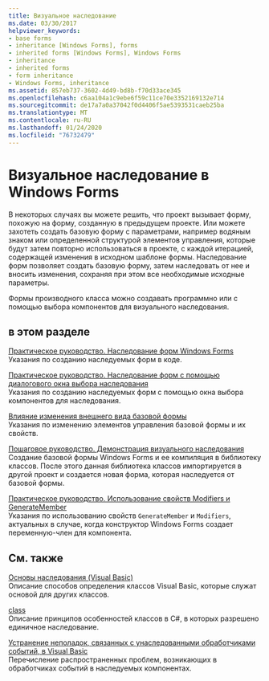 ```yaml
---
title: Визуальное наследование
ms.date: 03/30/2017
helpviewer_keywords:
- base forms
- inheritance [Windows Forms], forms
- inherited forms [Windows Forms], Windows Forms
- inheritance
- inherited forms
- form inheritance
- Windows Forms, inheritance
ms.assetid: 857eb737-3602-4d49-bd8b-f70d33ace345
ms.openlocfilehash: c6aa104a1c9ebe6f59c11ce70e3352169132e714
ms.sourcegitcommit: de17a7a0a37042f0d4406f5ae5393531caeb25ba
ms.translationtype: MT
ms.contentlocale: ru-RU
ms.lasthandoff: 01/24/2020
ms.locfileid: "76732479"
---
```

# <a name="windows-forms-visual-inheritance"></a>Визуальное наследование в Windows Forms
В некоторых случаях вы можете решить, что проект вызывает форму, похожую на форму, созданную в предыдущем проекте. Или можете захотеть создать базовую форму с параметрами, например водяным знаком или определенной структурой элементов управления, которые будут затем повторно использоваться в проекте, с каждой итерацией, содержащей изменения в исходном шаблоне формы. Наследование форм позволяет создать базовую форму, затем наследовать от нее и вносить изменения, сохраняя при этом все необходимые исходные параметры.  
  
 Формы производного класса можно создавать программно или с помощью выбора компонентов для визуального наследования.  
  
## <a name="in-this-section"></a>в этом разделе  
 [Практическое руководство. Наследование форм Windows Forms](how-to-inherit-windows-forms.md)  
 Указания по созданию наследуемых форм в коде.  
  
 [Практическое руководство. Наследование форм с помощью диалогового окна выбора наследования](how-to-inherit-forms-using-the-inheritance-picker-dialog-box.md)  
 Указания по созданию наследуемых форм с помощью окна выбора компонентов для наследования.  
  
 [Влияние изменения внешнего вида базовой формы](effects-of-modifying-base-form-appearance.md)  
 Указания по изменению элементов управления базовой формы и их свойств.  
  
 [Пошаговое руководство. Демонстрация визуального наследования](walkthrough-demonstrating-visual-inheritance.md)  
 Создание базовой формы Windows Forms и ее компиляция в библиотеку классов. После этого данная библиотека классов импортируется в другой проект и создается новая форма, которая наследуется от базовой формы.  
  
 [Практическое руководство. Использование свойств Modifiers и GenerateMember](how-to-use-the-modifiers-and-generatemember-properties.md)  
 Указания по использованию свойств `GenerateMember` и `Modifiers`, актуальных в случае, когда конструктор Windows Forms создает переменную-член для компонента.  
  
## <a name="related-sections"></a>См. также  
 [Основы наследования (Visual Basic)](../../../visual-basic/programming-guide/language-features/objects-and-classes/inheritance-basics.md)  
 Описание способов определения классов Visual Basic, которые служат основой для других классов.  
  
 [class](../../../csharp/language-reference/keywords/class.md)  
 Описание принципов особенностей классов в C#, в которых разрешено единичное наследование.  
  
 [Устранение неполадок, связанных с унаследованными обработчиками событий, в Visual Basic](../../../visual-basic/programming-guide/language-features/events/troubleshooting-inherited-event-handlers.md)  
 Перечисление распространенных проблем, возникающих в обработчиках событий в наследуемых компонентах.
